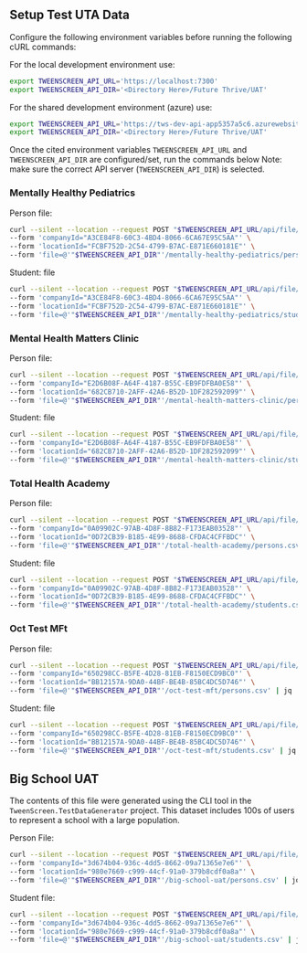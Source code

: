## Setup Test UTA Data

Configure the following environment variables before running the following cURL commands:

For the local development environment use:
```bash
export TWEENSCREEN_API_URL='https://localhost:7300'
export TWEENSCREEN_API_DIR='<Directory Here>/Future Thrive/UAT'
```

For the shared development environment (azure) use:
```bash
export TWEENSCREEN_API_URL='https://tws-dev-api-app5357a5c6.azurewebsites.net'
export TWEENSCREEN_API_DIR='<Directory Here>/Future Thrive/UAT'
```

Once the cited environment variables `TWEENSCREEN_API_URL` and `TWEENSCREEN_API_DIR` are configured/set, run the commands below
Note: make sure the correct API server (`TWEENSCREEN_API_DIR`) is selected.

### Mentally Healthy Pediatrics

Person file:

```bash
curl --silent --location --request POST "$TWEENSCREEN_API_URL/api/file/bulk/person" \
--form 'companyId="A3CE84F8-60C3-4BD4-8066-6CA67E95C5AA"' \
--form 'locationId="FCBF752D-2C54-4799-B7AC-E871E660181E"' \
--form 'file=@'"$TWEENSCREEN_API_DIR"'/mentally-healthy-pediatrics/persons.csv' | jq .
```

Student: file

```bash
curl --silent --location --request POST "$TWEENSCREEN_API_URL/api/file/bulk/player" \
--form 'companyId="A3CE84F8-60C3-4BD4-8066-6CA67E95C5AA"' \
--form 'locationId="FCBF752D-2C54-4799-B7AC-E871E660181E"' \
--form 'file=@'"$TWEENSCREEN_API_DIR"'/mentally-healthy-pediatrics/students.csv' | jq .
```

### Mental Health Matters Clinic

Person file:

```bash
curl --silent --location --request POST "$TWEENSCREEN_API_URL/api/file/bulk/person" \
--form 'companyId="E2D6B08F-A64F-4187-B55C-EB9FDFBA0E58"' \
--form 'locationId="682CB710-2AFF-42A6-B52D-1DF282592099"' \
--form 'file=@'"$TWEENSCREEN_API_DIR"'/mental-health-matters-clinic/persons.csv' | jq .
```

Student: file

```bash
curl --silent --location --request POST "$TWEENSCREEN_API_URL/api/file/bulk/player" \
--form 'companyId="E2D6B08F-A64F-4187-B55C-EB9FDFBA0E58"' \
--form 'locationId="682CB710-2AFF-42A6-B52D-1DF282592099"' \
--form 'file=@'"$TWEENSCREEN_API_DIR"'/mental-health-matters-clinic/students.csv' | jq .
```

### Total Health Academy

Person file:

```bash
curl --silent --location --request POST "$TWEENSCREEN_API_URL/api/file/bulk/person" \
--form 'companyId="0A09902C-97AB-4D8F-8B82-F173EAB03528"' \
--form 'locationId="0D72CB39-B185-4E99-8688-CFDAC4CFFBDC"' \
--form 'file=@'"$TWEENSCREEN_API_DIR"'/total-health-academy/persons.csv' | jq .
```

Student: file

```bash
curl --silent --location --request POST "$TWEENSCREEN_API_URL/api/file/bulk/player" \
--form 'companyId="0A09902C-97AB-4D8F-8B82-F173EAB03528"' \
--form 'locationId="0D72CB39-B185-4E99-8688-CFDAC4CFFBDC"' \
--form 'file=@'"$TWEENSCREEN_API_DIR"'/total-health-academy/students.csv' | jq .
```

### Oct Test MFt

Person file:

```bash
curl --silent --location --request POST "$TWEENSCREEN_API_URL/api/file/bulk/person" \
--form 'companyId="650298CC-B5FE-4D28-81EB-F8150ECD9BC0"' \
--form 'locationId="BB12157A-9DA0-44BF-BE4B-85BC4DC5D746"' \
--form 'file=@'"$TWEENSCREEN_API_DIR"'/oct-test-mft/persons.csv' | jq . 
```

Student: file

```bash
curl --silent --location --request POST "$TWEENSCREEN_API_URL/api/file/bulk/player" \
--form 'companyId="650298CC-B5FE-4D28-81EB-F8150ECD9BC0"' \
--form 'locationId="BB12157A-9DA0-44BF-BE4B-85BC4DC5D746"' \
--form 'file=@'"$TWEENSCREEN_API_DIR"'/oct-test-mft/students.csv' | jq . 
```

## Big School UAT

The contents of this file were generated using the CLI tool in the `TweenScreen.TestDataGenerator` project. This 
dataset includes 100s of users to represent a school with a large population.

Person File:

```bash
curl --silent --location --request POST "$TWEENSCREEN_API_URL/api/file/bulk/person" \
--form 'companyId="3d674b04-936c-4dd5-8662-09a71365e7e6"' \
--form 'locationId="980e7669-c999-44cf-91a0-379b8cdf0a8a"' \
--form 'file=@'"$TWEENSCREEN_API_DIR"'/big-school-uat/persons.csv' | jq .
```

Student file: 

```bash
curl --silent --location --request POST "$TWEENSCREEN_API_URL/api/file/bulk/player" \
--form 'companyId="3d674b04-936c-4dd5-8662-09a71365e7e6"' \
--form 'locationId="980e7669-c999-44cf-91a0-379b8cdf0a8a"' \
--form 'file=@'"$TWEENSCREEN_API_DIR"'/big-school-uat/students.csv' | jq . 
```